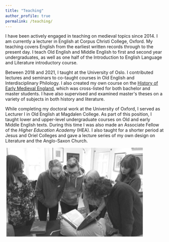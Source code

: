 ```yaml
---
title: "Teaching"
author_profile: true
permalink: /teaching/
---
```


I have been actively engaged in teaching on medieval topics since 2014. I am currently a lecturer in English at Corpus Christi College, Oxford. My teaching covers English from the earliest written records through to the present day.  I teach Old English and Middle English to first and second year undergraduates, as well as one half of the Introduction to English Language and Literature introductory course.

Between 2018 and 2021, I taught at the University of Oslo. I contributed lectures and seminars to co-taught courses in Old English and Interdisciplinary Philology. I also created my own course on the [History of Early Medieval England](https://www.uio.no/studier/emner/hf/iakh/HIS2124/), which was cross-listed for both bachelor and master students.  I have also supervised and examined master's theses on a variety of subjects in both history and literature.

While completing my doctoral work at the University of Oxford, I served as Lecturer I in Old English at Magdalen College.  As part of this position, I taught lower and upper-level undergraduate courses on Old and early Middle English texts. During this time I was also made an Associate Fellow of the *Higher Education Academy* (HEA). I also taught for a shorter period at Jesus and Oriel Colleges and gave a lecture series of my own design on Literature and the Anglo-Saxon Church.


![A teaching trip I organized for students to see Old English poem Caedmon's Hymn in its manuscript context. *Photo taken from the Magdalen College Record*](manuscript-class.png)